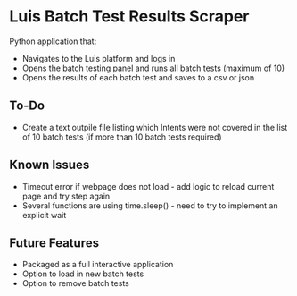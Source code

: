 # Luis Batch Test Results Scraper

Python application that:

* Navigates to the Luis platform and logs in
* Opens the batch testing panel and runs all batch tests (maximum of 10)
* Opens the results of each batch test and saves to a csv or json

## To-Do

* Create a text outpile file listing which Intents were not covered in the list of 10 batch tests (if more than 10 batch tests required)

## Known Issues

* Timeout error if webpage does not load - add logic to reload current page and try step again
* Several functions are using time.sleep() - need to try to implement an explicit wait

## Future Features

* Packaged as a full interactive application
* Option to load in new batch tests
* Option to remove batch tests 


